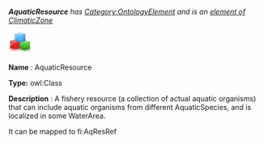 ___AquaticResource__ 
 has
 [Category:OntologyElement](../../Category/OntologyElement "Category:OntologyElement") 
 and is an
 [element of](../../Property/ElementOf "Property:ElementOf") 
[ClimaticZone](../../Submissions/ClimaticZone "Submissions:ClimaticZone")_




  





[![Class](../images/thumb/2/27/Class.gif/45px-Class.gif)](../../Image/Class.gif "Class")


__Name__ 
 : AquaticResource
 



__Type:__ 
 owl:Class
 



__Description__ 
 : A fishery resource (a collection of actual aquatic organisms) that can include aquatic organisms from different AquaticSpecies, and is localized in some WaterArea.
 



 It can be mapped to fi:AqResRef